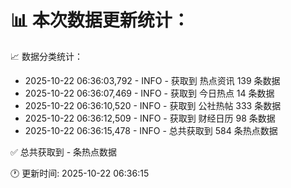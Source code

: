 📊 本次数据更新统计：
==========================

📈 数据分类统计：
- 2025-10-22 06:36:03,792 - INFO - 获取到 热点资讯 139 条数据
- 2025-10-22 06:36:07,469 - INFO - 获取到 今日热点 14 条数据
- 2025-10-22 06:36:10,520 - INFO - 获取到 公社热帖 333 条数据
- 2025-10-22 06:36:12,509 - INFO - 获取到 财经日历 98 条数据
- 2025-10-22 06:36:15,478 - INFO - 总共获取到 584 条热点数据

✅ 总共获取到 - 条热点数据

🕐 更新时间: 2025-10-22 06:36:15
